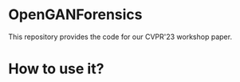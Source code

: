 # OpenGANForensics
This repository provides the code for our CVPR'23 workshop paper.

# How to use it?
